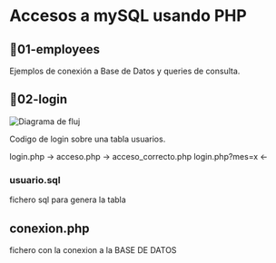 # Accesos a mySQL usando PHP

## 📁01-employees

Ejemplos de conexión a Base de Datos y queries de consulta.

## 📁02-login


![Diagrama de fluj](images/login.png)

Codigo de login sobre una tabla usuarios.

login.php        ->   acceso.php    -> acceso_correcto.php
login.php?mes=x  <- 

### usuario.sql 
fichero sql para genera la tabla 

## conexion.php 
fichero con la conexion a la BASE DE DATOS
